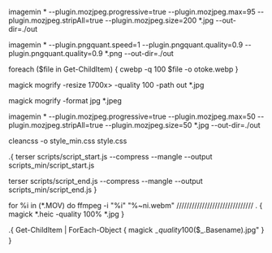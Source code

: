 imagemin * --plugin.mozjpeg.progressive=true --plugin.mozjpeg.max=95 --plugin.mozjpeg.stripAll=true --plugin.mozjpeg.size=200 *.jpg --out-dir=./out

imagemin * --plugin.pngquant.speed=1 --plugin.pngquant.quality=0.9 --plugin.pngquant.quality=0.9 *.png --out-dir=./out

foreach ($file in Get-ChildItem) { cwebp -q 100 $file -o otoke.webp }

magick mogrify -resize 1700x> -quality 100 -path out *.jpg

magick mogrify -format jpg *.jpeg   

imagemin * --plugin.mozjpeg.progressive=true --plugin.mozjpeg.max=50 --plugin.mozjpeg.stripAll=true --plugin.mozjpeg.size=50 *.jpg --out-dir=./out

cleancss -o style_min.css style.css

.{
terser scripts/script_start.js --compress --mangle --output scripts_min/script_start.js

terser scripts/script_end.js --compress --mangle --output scripts_min/script_end.js
}

for %i in (*.MOV) do ffmpeg -i "%i" "%~ni.webm"
//////////////////////////////
. {
    magick *.heic -quality 100% *.jpg
}

.{
    Get-ChildItem | ForEach-Object {
        magick $_ -quality 100% "$($_.Basename).jpg"
    }
}